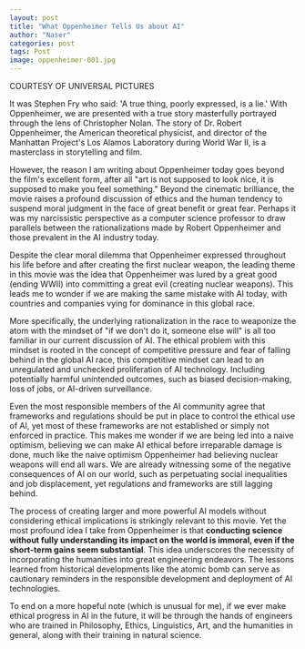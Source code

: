 ```yaml
---
layout: post
title: "What Oppenheimer Tells Us about AI"
author: "Naser"
categories: post
tags: Post
image: oppenheimer-001.jpg
---
```

COURTESY OF UNIVERSAL PICTURES

  

It was Stephen Fry who said: 'A true thing, poorly expressed, is a lie.'  With Oppenheimer, we are presented with a true story masterfully portrayed through the lens of Christopher Nolan. The story of Dr. Robert Oppenheimer, the American theoretical physicist, and director of the Manhattan Project's Los Alamos Laboratory during World War II, is a masterclass in storytelling and film.


However, the reason I am writing about Oppenheimer today goes beyond the film's excellent form, after all "art is not supposed to look nice, it is supposed to make you feel something." Beyond the cinematic brilliance, the movie raises a profound discussion of ethics and the human tendency to suspend moral judgment in the face of great benefit or great fear.  Perhaps it was my narcissistic perspective as a computer science professor to draw parallels between the rationalizations made by Robert Oppenheimer and those prevalent in the AI industry today.


Despite the clear moral dilemma that Oppenheimer expressed throughout his life before and after creating the first nuclear weapon, the leading theme in this movie was the idea that Oppenheimer was lured by a great good (ending WWII) into committing a great evil (creating nuclear weapons). This leads me to wonder if we are making the same mistake with AI today, with countries and companies vying for dominance in this global race. 


More specifically, the underlying rationalization in the race to weaponize the atom with the mindset of "if we don't do it, someone else will" is all too familiar in our current discussion of AI. The ethical problem with this mindset is rooted in the concept of competitive pressure and fear of falling behind in the global AI race, this competitive mindset can lead to an unregulated and unchecked proliferation of AI technology. Including potentially harmful unintended outcomes, such as biased decision-making, loss of jobs, or AI-driven surveillance.


Even the most responsible members of the AI community agree that frameworks and regulations should be put in place to control the ethical use of AI, yet most of these frameworks are not established or simply not enforced in practice. This makes me wonder if we are being led into a naive optimism, believing we can make AI ethical before irreparable damage is done, much like the naive optimism Oppenheimer had believing nuclear weapons will end all wars. We are already witnessing some of the negative consequences of AI on our world, such as perpetuating social inequalities and job displacement, yet regulations and frameworks are still lagging behind.


The process of creating larger and more powerful AI models without considering ethical implications is strikingly relevant to this movie.  Yet the most profound idea I take from Oppenheimer is that **conducting science without fully understanding its impact on the world is immoral, even if the short-term gains seem substantial**. This idea underscores the necessity of incorporating the humanities into great engineering endeavors. The lessons learned from historical developments like the atomic bomb can serve as cautionary reminders in the responsible development and deployment of AI technologies.


To end on a more hopeful note (which is unusual for me), if we ever make ethical progress in AI in the future, it will be through the hands of engineers who are trained in Philosophy, Ethics, Linguistics, Art, and the humanities in general, along with their training in natural science.

